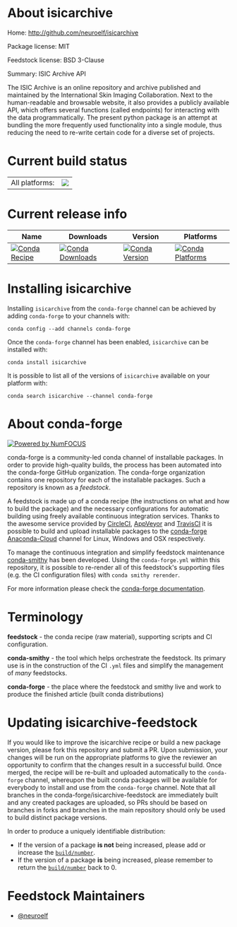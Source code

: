 About isicarchive
=================

Home: http://github.com/neuroelf/isicarchive

Package license: MIT

Feedstock license: BSD 3-Clause

Summary: ISIC Archive API

The ISIC Archive is an online repository and archive published and
maintained by the International Skin Imaging Collaboration. Next to
the human-readable and browsable website, it also provides a publicly
available API, which offers several functions (called endpoints) for
interacting with the data programmatically.
The present python package is an attempt at bundling the more
frequently used functionality into a single module, thus reducing the
need to re-write certain code for a diverse set of projects.


Current build status
====================


<table><tr><td>All platforms:</td>
    <td>
      <a href="https://dev.azure.com/conda-forge/feedstock-builds/_build/latest?definitionId=7525&branchName=master">
        <img src="https://dev.azure.com/conda-forge/feedstock-builds/_apis/build/status/isicarchive-feedstock?branchName=master">
      </a>
    </td>
  </tr>
</table>

Current release info
====================

| Name | Downloads | Version | Platforms |
| --- | --- | --- | --- |
| [![Conda Recipe](https://img.shields.io/badge/recipe-isicarchive-green.svg)](https://anaconda.org/conda-forge/isicarchive) | [![Conda Downloads](https://img.shields.io/conda/dn/conda-forge/isicarchive.svg)](https://anaconda.org/conda-forge/isicarchive) | [![Conda Version](https://img.shields.io/conda/vn/conda-forge/isicarchive.svg)](https://anaconda.org/conda-forge/isicarchive) | [![Conda Platforms](https://img.shields.io/conda/pn/conda-forge/isicarchive.svg)](https://anaconda.org/conda-forge/isicarchive) |

Installing isicarchive
======================

Installing `isicarchive` from the `conda-forge` channel can be achieved by adding `conda-forge` to your channels with:

```
conda config --add channels conda-forge
```

Once the `conda-forge` channel has been enabled, `isicarchive` can be installed with:

```
conda install isicarchive
```

It is possible to list all of the versions of `isicarchive` available on your platform with:

```
conda search isicarchive --channel conda-forge
```


About conda-forge
=================

[![Powered by NumFOCUS](https://img.shields.io/badge/powered%20by-NumFOCUS-orange.svg?style=flat&colorA=E1523D&colorB=007D8A)](http://numfocus.org)

conda-forge is a community-led conda channel of installable packages.
In order to provide high-quality builds, the process has been automated into the
conda-forge GitHub organization. The conda-forge organization contains one repository
for each of the installable packages. Such a repository is known as a *feedstock*.

A feedstock is made up of a conda recipe (the instructions on what and how to build
the package) and the necessary configurations for automatic building using freely
available continuous integration services. Thanks to the awesome service provided by
[CircleCI](https://circleci.com/), [AppVeyor](https://www.appveyor.com/)
and [TravisCI](https://travis-ci.org/) it is possible to build and upload installable
packages to the [conda-forge](https://anaconda.org/conda-forge)
[Anaconda-Cloud](https://anaconda.org/) channel for Linux, Windows and OSX respectively.

To manage the continuous integration and simplify feedstock maintenance
[conda-smithy](https://github.com/conda-forge/conda-smithy) has been developed.
Using the ``conda-forge.yml`` within this repository, it is possible to re-render all of
this feedstock's supporting files (e.g. the CI configuration files) with ``conda smithy rerender``.

For more information please check the [conda-forge documentation](https://conda-forge.org/docs/).

Terminology
===========

**feedstock** - the conda recipe (raw material), supporting scripts and CI configuration.

**conda-smithy** - the tool which helps orchestrate the feedstock.
                   Its primary use is in the construction of the CI ``.yml`` files
                   and simplify the management of *many* feedstocks.

**conda-forge** - the place where the feedstock and smithy live and work to
                  produce the finished article (built conda distributions)


Updating isicarchive-feedstock
==============================

If you would like to improve the isicarchive recipe or build a new
package version, please fork this repository and submit a PR. Upon submission,
your changes will be run on the appropriate platforms to give the reviewer an
opportunity to confirm that the changes result in a successful build. Once
merged, the recipe will be re-built and uploaded automatically to the
`conda-forge` channel, whereupon the built conda packages will be available for
everybody to install and use from the `conda-forge` channel.
Note that all branches in the conda-forge/isicarchive-feedstock are
immediately built and any created packages are uploaded, so PRs should be based
on branches in forks and branches in the main repository should only be used to
build distinct package versions.

In order to produce a uniquely identifiable distribution:
 * If the version of a package **is not** being increased, please add or increase
   the [``build/number``](https://conda.io/docs/user-guide/tasks/build-packages/define-metadata.html#build-number-and-string).
 * If the version of a package **is** being increased, please remember to return
   the [``build/number``](https://conda.io/docs/user-guide/tasks/build-packages/define-metadata.html#build-number-and-string)
   back to 0.

Feedstock Maintainers
=====================

* [@neuroelf](https://github.com/neuroelf/)

